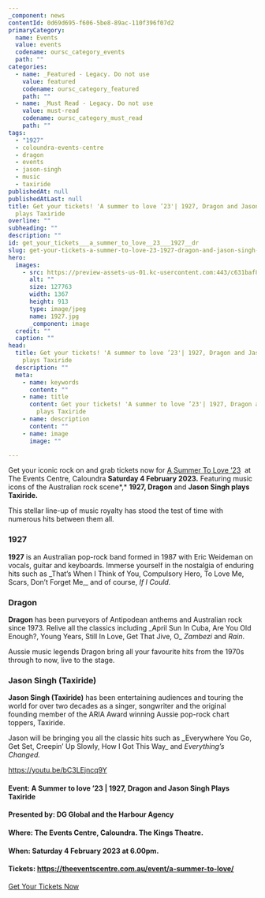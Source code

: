 ```yaml
---
_component: news
contentId: 0d69d695-f606-5be8-89ac-110f396f07d2
primaryCategory:
  name: Events
  value: events
  codename: oursc_category_events
  path: ""
categories:
  - name: _Featured - Legacy. Do not use
    value: featured
    codename: oursc_category_featured
    path: ""
  - name: _Must Read - Legacy. Do not use
    value: must-read
    codename: oursc_category_must_read
    path: ""
tags:
  - "1927"
  - coloundra-events-centre
  - dragon
  - events
  - jason-singh
  - music
  - taxiride
publishedAt: null
publishedAtLast: null
title: Get your tickets! 'A summer to love ’23'| 1927, Dragon and Jason Singh
  plays Taxiride
overline: ""
subheading: ""
description: ""
id: get_your_tickets___a_summer_to_love__23___1927__dr
slug: get-your-tickets-a-summer-to-love-23-1927-dragon-and-jason-singh-plays-taxiride
hero:
  images:
    - src: https://preview-assets-us-01.kc-usercontent.com:443/c631baf8-1b46-001f-580c-d0001b68b4a8/5abd56bd-31f8-4dda-be57-4f1cf758b589/1927.jpg
      alt: ""
      size: 127763
      width: 1367
      height: 913
      type: image/jpeg
      name: 1927.jpg
      _component: image
  credit: ""
  caption: ""
head:
  title: Get your tickets! 'A summer to love ’23'| 1927, Dragon and Jason Singh
    plays Taxiride
  description: ""
  meta:
    - name: keywords
      content: ""
    - name: title
      content: Get your tickets! 'A summer to love ’23'| 1927, Dragon and Jason Singh
        plays Taxiride
    - name: description
      content: ""
    - name: image
      image: ""

---
```

Get your iconic rock on and grab tickets now for [A Summer To Love ’23](https://theeventscentre.com.au/event/a-summer-to-love/)
 at The Events Centre, Caloundra **Saturday 4 February 2023.** Featuring music icons of the Australian rock scene*,* **1927, Dragon** and **Jason Singh plays Taxiride.** 

This stellar line-up of music royalty has stood the test of time with numerous hits between them all.

### **1927** 

**1927** is an Australian pop-rock band formed in 1987 with Eric Weideman on vocals, guitar and keyboards. Immerse yourself in the nostalgia of enduring hits such as \_That’s When I Think of You, Compulsory Hero, To Love Me, Scars, Don’t Forget Me,\_ and of course, *If I Could.*

### **Dragon** 

**Dragon** has been purveyors of Antipodean anthems and Australian rock since 1973. Relive all the classics including \_April Sun In Cuba, Are You Old Enough?, Young Years, Still In Love, Get That Jive, O\_ *Zambezi* and *Rain*.

Aussie music legends Dragon bring all your favourite hits from the 1970s through to now, live to the stage.

### **Jason Singh (Taxiride)** 

**Jason Singh (Taxiride)** has been entertaining audiences and touring the world for over two decades as a singer, songwriter and the original founding member of the ARIA Award winning Aussie pop-rock chart toppers, Taxiride.

Jason will be bringing you all the classic hits such as \_Everywhere You Go, Get Set, Creepin’ Up Slowly, How I Got This Way\_ and *Everything’s Changed.*

<https://youtu.be/bC3LEjncq9Y>


#### **Event:** A Summer to love ’23 | 1927, Dragon and Jason Singh Plays Taxiride

#### **Presented by:** DG Global and the Harbour Agency

#### **Where:** The Events Centre, Caloundra. The Kings Theatre.

#### **When:** Saturday 4 February 2023 at 6.00pm.

#### **Tickets:** <https://theeventscentre.com.au/event/a-summer-to-love/>


[Get Your Tickets Now](https://theeventscentre.com.au/event/a-summer-to-love/)
